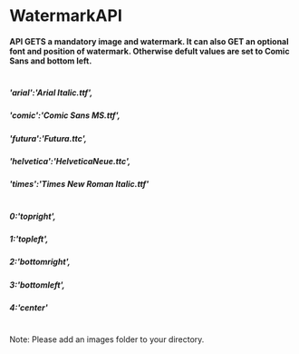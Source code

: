 # WatermarkAPI

#### API GETS a mandatory image and watermark. It can also GET an optional font and position of watermark. Otherwise defult values are set to Comic Sans and bottom left.
#
#####   'arial':'Arial Italic.ttf',
#####   'comic':'Comic Sans MS.ttf',
#####   'futura':'Futura.ttc',
#####   'helvetica':'HelveticaNeue.ttc',
#####   'times':'Times New Roman Italic.ttf'
  #    
#####    0:'topright',
#####    1:'topleft',
#####    2:'bottomright',
#####    3:'bottomleft',
#####    4:'center'



#
Note: Please add an images folder to your directory.
